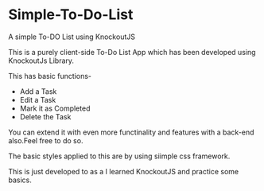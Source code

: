 # Simple-To-Do-List
A simple To-DO List using KnockoutJS

This is a purely client-side To-Do List App which has been developed using KnockoutJs Library.

This has basic functions-

* Add a Task
* Edit a Task
* Mark it as Completed
* Delete the Task

You can extend it with even more functinality and features with a back-end also.Feel free to do so.

The basic styles applied to this are by using siimple css framework.

This is just developed to as a I learned KnockoutJS and practice some basics.

